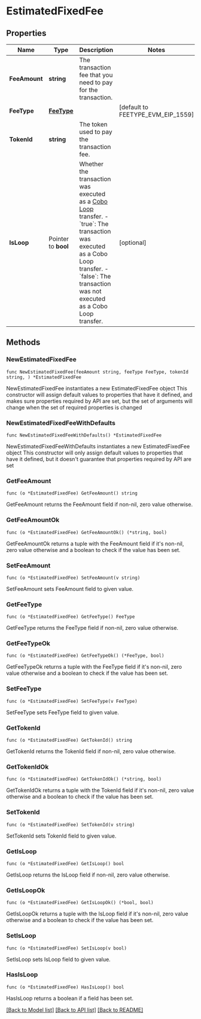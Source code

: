 # EstimatedFixedFee

## Properties

Name | Type | Description | Notes
------------ | ------------- | ------------- | -------------
**FeeAmount** | **string** | The transaction fee that you need to pay for the transaction. | 
**FeeType** | [**FeeType**](FeeType.md) |  | [default to FEETYPE_EVM_EIP_1559]
**TokenId** | **string** | The token used to pay the transaction fee. | 
**IsLoop** | Pointer to **bool** | Whether the transaction was executed as a [Cobo Loop](https://manuals.cobo.com/en/portal/custodial-wallets/cobo-loop) transfer. - &#x60;true&#x60;: The transaction was executed as a Cobo Loop transfer. - &#x60;false&#x60;: The transaction was not executed as a Cobo Loop transfer.  | [optional] 

## Methods

### NewEstimatedFixedFee

`func NewEstimatedFixedFee(feeAmount string, feeType FeeType, tokenId string, ) *EstimatedFixedFee`

NewEstimatedFixedFee instantiates a new EstimatedFixedFee object
This constructor will assign default values to properties that have it defined,
and makes sure properties required by API are set, but the set of arguments
will change when the set of required properties is changed

### NewEstimatedFixedFeeWithDefaults

`func NewEstimatedFixedFeeWithDefaults() *EstimatedFixedFee`

NewEstimatedFixedFeeWithDefaults instantiates a new EstimatedFixedFee object
This constructor will only assign default values to properties that have it defined,
but it doesn't guarantee that properties required by API are set

### GetFeeAmount

`func (o *EstimatedFixedFee) GetFeeAmount() string`

GetFeeAmount returns the FeeAmount field if non-nil, zero value otherwise.

### GetFeeAmountOk

`func (o *EstimatedFixedFee) GetFeeAmountOk() (*string, bool)`

GetFeeAmountOk returns a tuple with the FeeAmount field if it's non-nil, zero value otherwise
and a boolean to check if the value has been set.

### SetFeeAmount

`func (o *EstimatedFixedFee) SetFeeAmount(v string)`

SetFeeAmount sets FeeAmount field to given value.


### GetFeeType

`func (o *EstimatedFixedFee) GetFeeType() FeeType`

GetFeeType returns the FeeType field if non-nil, zero value otherwise.

### GetFeeTypeOk

`func (o *EstimatedFixedFee) GetFeeTypeOk() (*FeeType, bool)`

GetFeeTypeOk returns a tuple with the FeeType field if it's non-nil, zero value otherwise
and a boolean to check if the value has been set.

### SetFeeType

`func (o *EstimatedFixedFee) SetFeeType(v FeeType)`

SetFeeType sets FeeType field to given value.


### GetTokenId

`func (o *EstimatedFixedFee) GetTokenId() string`

GetTokenId returns the TokenId field if non-nil, zero value otherwise.

### GetTokenIdOk

`func (o *EstimatedFixedFee) GetTokenIdOk() (*string, bool)`

GetTokenIdOk returns a tuple with the TokenId field if it's non-nil, zero value otherwise
and a boolean to check if the value has been set.

### SetTokenId

`func (o *EstimatedFixedFee) SetTokenId(v string)`

SetTokenId sets TokenId field to given value.


### GetIsLoop

`func (o *EstimatedFixedFee) GetIsLoop() bool`

GetIsLoop returns the IsLoop field if non-nil, zero value otherwise.

### GetIsLoopOk

`func (o *EstimatedFixedFee) GetIsLoopOk() (*bool, bool)`

GetIsLoopOk returns a tuple with the IsLoop field if it's non-nil, zero value otherwise
and a boolean to check if the value has been set.

### SetIsLoop

`func (o *EstimatedFixedFee) SetIsLoop(v bool)`

SetIsLoop sets IsLoop field to given value.

### HasIsLoop

`func (o *EstimatedFixedFee) HasIsLoop() bool`

HasIsLoop returns a boolean if a field has been set.


[[Back to Model list]](../README.md#documentation-for-models) [[Back to API list]](../README.md#documentation-for-api-endpoints) [[Back to README]](../README.md)


